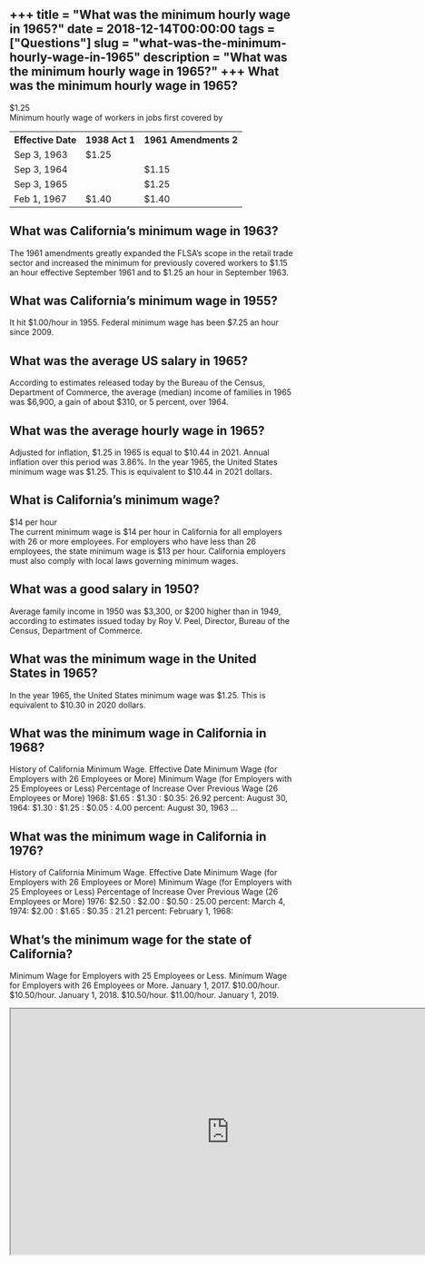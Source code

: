 +++
title = "What was the minimum hourly wage in 1965?"
date = 2018-12-14T00:00:00
tags = ["Questions"]
slug = "what-was-the-minimum-hourly-wage-in-1965"
description = "What was the minimum hourly wage in 1965?"
+++
What was the minimum hourly wage in 1965?
-----------------------------------------

$1.25  
Minimum hourly wage of workers in jobs first covered by

<table><tr><th>Effective Date</th><th>1938 Act 1</th><th>1961 Amendments 2</th></tr><tr><td>Sep 3, 1963</td><td>$1.25</td><td></td></tr><tr><td>Sep 3, 1964</td><td></td><td>$1.15</td></tr><tr><td>Sep 3, 1965</td><td></td><td>$1.25</td></tr><tr><td>Feb 1, 1967</td><td>$1.40</td><td>$1.40</td></tr></table>

What was California’s minimum wage in 1963?
-------------------------------------------

The 1961 amendments greatly expanded the FLSA’s scope in the retail trade sector and increased the minimum for previously covered workers to $1.15 an hour effective September 1961 and to $1.25 an hour in September 1963.

What was California’s minimum wage in 1955?
-------------------------------------------

It hit $1.00/hour in 1955. Federal minimum wage has been $7.25 an hour since 2009.

What was the average US salary in 1965?
---------------------------------------

According to estimates released today by the Bureau of the Census, Department of Commerce, the average (median) income of families in 1965 was $6,900, a gain of about $310, or 5 percent, over 1964.

What was the average hourly wage in 1965?
-----------------------------------------

Adjusted for inflation, $1.25 in 1965 is equal to $10.44 in 2021. Annual inflation over this period was 3.86%. In the year 1965, the United States minimum wage was $1.25. This is equivalent to $10.44 in 2021 dollars.

What is California’s minimum wage?
----------------------------------

$14 per hour  
The current minimum wage is $14 per hour in California for all employers with 26 or more employees. For employers who have less than 26 employees, the state minimum wage is $13 per hour. California employers must also comply with local laws governing minimum wages.

What was a good salary in 1950?
-------------------------------

Average family income in 1950 was $3,300, or $200 higher than in 1949, according to estimates issued today by Roy V. Peel, Director, Bureau of the Census, Department of Commerce.

What was the minimum wage in the United States in 1965?
-------------------------------------------------------

In the year 1965, the United States minimum wage was $1.25. This is equivalent to $10.30 in 2020 dollars.

What was the minimum wage in California in 1968?
------------------------------------------------

History of California Minimum Wage. Effective Date Minimum Wage (for Employers with 26 Employees or More) Minimum Wage (for Employers with 25 Employees or Less) Percentage of Increase Over Previous Wage (26 Employees or More) 1968: $1.65 : $1.30 : $0.35: 26.92 percent: August 30, 1964: $1.30 : $1.25 : $0.05 : 4.00 percent: August 30, 1963 …

What was the minimum wage in California in 1976?
------------------------------------------------

History of California Minimum Wage. Effective Date Minimum Wage (for Employers with 26 Employees or More) Minimum Wage (for Employers with 25 Employees or Less) Percentage of Increase Over Previous Wage (26 Employees or More) 1976: $2.50 : $2.00 : $0.50 : 25.00 percent: March 4, 1974: $2.00 : $1.65 : $0.35 : 21.21 percent: February 1, 1968:

What’s the minimum wage for the state of California?
----------------------------------------------------

Minimum Wage for Employers with 25 Employees or Less. Minimum Wage for Employers with 26 Employees or More. January 1, 2017. $10.00/hour. $10.50/hour. January 1, 2018. $10.50/hour. $11.00/hour. January 1, 2019.

<iframe allow="accelerometer; autoplay; clipboard-write; encrypted-media; gyroscope; picture-in-picture" allowfullscreen="" class="__youtube_prefs__  epyt-is-override  no-lazyload" data-no-lazy="1" data-origheight="433" data-origwidth="770" data-skipgform_ajax_framebjll="" height="433" id="_ytid_25124" loading="lazy" src="https://www.youtube.com/embed/oLNQpVn49QE?enablejsapi=1&autoplay=0&cc_load_policy=0&cc_lang_pref=&iv_load_policy=1&loop=0&modestbranding=0&rel=1&fs=1&playsinline=0&autohide=2&theme=dark&color=red&controls=1&" title="YouTube player" width="770"></iframe>